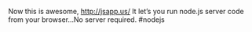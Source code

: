 <!--
id: 1729848905
link: http://kevinisom.info/post/1729848905/now-this-is-awesome-http-jsapp-us-it-lets-you
slug: now-this-is-awesome-http-jsapp-us-it-lets-you
date: Tue Nov 30 2010 10:01:02 GMT+1300 (NZDT)
raw: {"blog_name":"kevinisom","id":1729848905,"post_url":"http://kevinisom.info/post/1729848905/now-this-is-awesome-http-jsapp-us-it-lets-you","slug":"now-this-is-awesome-http-jsapp-us-it-lets-you","type":"text","date":"2010-11-29 21:01:02 GMT","timestamp":1291064462,"state":"published","format":"html","reblog_key":"HdqpvCJr","tags":[],"short_url":"http://tmblr.co/Zw68Yy1d6sP9","highlighted":[],"feed_item":"http://twitter.com/kev_nz/statuses/9334380375834624","from_feed_id":"650289","note_count":0,"title":null,"body":"<p>Now this is awesome, <a href=\"http://jsapp.us/\" target=\"_blank\">http://jsapp.us/</a> It let&#8217;s you run node.js server code from your browser&#8230;No server required. #nodejs</p>"}
publish: 2010-11-030
tags: 
title: null
-->


Now this is awesome, <http://jsapp.us/> It let’s you run node.js server
code from your browser…No server required. \#nodejs


